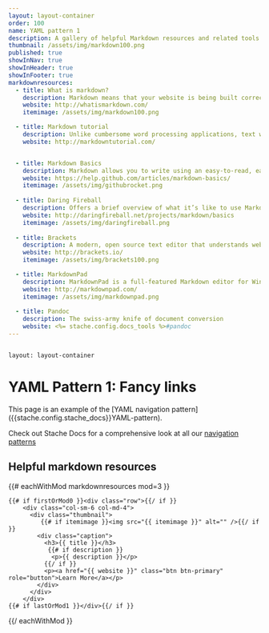 ```yaml
---
layout: layout-container
order: 100
name: YAML pattern 1
description: A gallery of helpful Markdown resources and related tools.
thumbnail: /assets/img/markdown100.png
published: true
showInNav: true
showInHeader: true
showInFooter: true
markdownresources:
  - title: What is markdown?
    description: Markdown means that your website is being built correctly.. by professionals.
    website: http://whatismarkdown.com/
    itemimage: /assets/img/markdown100.png

  - title: Markdown tutorial
    description: Unlike cumbersome word processing applications, text written in Markdown can be easily shared between computers, mobile phones, and people. It’s quickly becoming the writing standard for academics, scientists, writers, and many more. Websites like GitHub and reddit use Markdown to style their comments.
    website: http://markdowntutorial.com/


  - title: Markdown Basics
    description: Markdown allows you to write using an easy-to-read, easy-to-write plain text format, which then converts to valid HTML for viewing on GitHub
    website: https://help.github.com/articles/markdown-basics/
    itemimage: /assets/img/githubrocket.png
    
  - title: Daring Fireball
    description: Offers a brief overview of what it’s like to use Markdown. The syntax page provides complete, detailed documentation for every feature.
    website: http://daringfireball.net/projects/markdown/basics 
    itemimage: /assets/img/daringfireball.png
    
  - title: Brackets
    description: A modern, open source text editor that understands web design.  This editor is wonderful (and free). 
    website: http://brackets.io/
    itemimage: /assets/img/brackets100.png

  - title: MarkdownPad
    description: MarkdownPad is a full-featured Markdown editor for Windows.
    website: http://markdownpad.com/
    itemimage: /assets/img/markdownpad.png
    
  - title: Pandoc
    description: The swiss-army knife of document conversion
    website: <%= stache.config.docs_tools %>#pandoc
---
```


<pre><code class="language-yaml">
layout: layout-container
</code></pre>

# YAML Pattern 1: Fancy links

<p class="alert alert-info">This page is an example of the [YAML navigation pattern]({{stache.config.stache_docs}}YAML-pattern).</p>
<p class="alert alert-success">Check out Stache Docs for a comprehensive look at all our <a href="{{stache.config.stache_docs_navpatterns}}">navigation patterns</a></p>

## Helpful markdown resources

<div class="code">

  <div class="clearfix"></div>

  {{# eachWithMod markdownresources mod=3 }}

    {{# if firstOrMod0 }}<div class="row">{{/ if }}
        <div class="col-sm-6 col-md-4">
          <div class="thumbnail">
             {{# if itemimage }}<img src="{{ itemimage }}" alt="" />{{/ if }}
            <div class="caption">
              <h3>{{ title }}</h3>
               {{# if description }}
                <p>{{ description }}</p>
              {{/ if }}
              <p><a href="{{ website }}" class="btn btn-primary" role="button">Learn More</a></p>
            </div>
          </div>
        </div>
    {{# if lastOrMod1 }}</div>{{/ if }}
  {{/ eachWithMod }}

</div>
